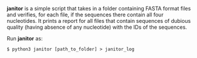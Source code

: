 **janitor** is a simple script that takes in a folder containing FASTA format files and verifies, for each 
file, if the sequences there contain all four nucleotides. It prints a report for all files that contain 
sequences of dubious quality (having absence of any nucleotide) with the IDs of the sequences.

Run **janitor** as:

    $ python3 janitor [path_to_folder] > janitor_log